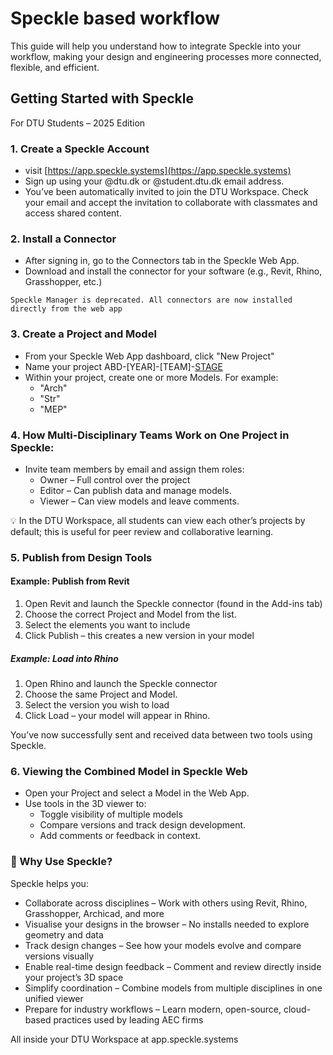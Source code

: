 # Speckle based workflow
This guide will help you understand how to integrate Speckle into your workflow, making your design and engineering processes more connected, flexible, and efficient. 

## Getting Started with Speckle
For DTU Students – 2025 Edition

### 1. Create a Speckle Account
* visit [https://app.speckle.systems](https://app.speckle.systems)
* Sign up using your @dtu.dk or @student.dtu.dk email address. 
* You’ve been automatically invited to join the DTU Workspace. Check your email and accept the invitation to collaborate with classmates and access shared content. 

### 2. Install a Connector
* After signing in, go to the Connectors tab in the Speckle Web App. 
* Download and install the connector for your software (e.g., Revit, Rhino, Grasshopper, etc.)

```{info}
Speckle Manager is deprecated. All connectors are now installed directly from the web app
```
### 3. Create a Project and Model 
* From your Speckle Web App dashboard, click "New Project" 
* Name your project ABD-[YEAR]-[TEAM]-[STAGE](e.g., "ABD-25-10-C")
* Within your project, create one or more Models. For example: 
     * "Arch" 
     * "Str" 
     * "MEP"
  
### 4. How Multi-Disciplinary Teams Work on One Project in Speckle: 
* Invite team members by email and assign them roles: 
     * Owner – Full control over the project 
     * Editor – Can publish data and manage models. 
     * Viewer – Can view models and leave comments.
       
💡 In the DTU Workspace, all students can view each other’s projects by default; this is useful for peer review and collaborative learning. 

### 5. Publish from Design Tools 
#### Example: Publish from Revit 
1.	Open Revit and launch the Speckle connector (found in the Add-ins tab) 
2.	Choose the correct Project and Model from the list. 
3.	Select the elements you want to include 
4.	Click Publish – this creates a new version in your model 
##### Example: Load into Rhino 
1.	Open Rhino and launch the Speckle connector 
2.	Choose the same Project and Model. 
3.	Select the version you wish to load 
4.	Click Load – your model will appear in Rhino.
   
You’ve now successfully sent and received data between two tools using Speckle. 
### 6. Viewing the Combined Model in Speckle Web 
* Open your Project and select a Model in the Web App.
* Use tools in the 3D viewer to: 
     * Toggle visibility of multiple models 
     * Compare versions and track design development. 
     * Add comments or feedback in context. 
 
### 🚀 Why Use Speckle? 
Speckle helps you: 
* Collaborate across disciplines – Work with others using Revit, Rhino, 
Grasshopper, Archicad, and more 
* Visualise your designs in the browser – No installs needed to explore geometry and data 
* Track design changes – See how your models evolve and compare versions visually 
* Enable real-time design feedback – Comment and review directly inside your project’s 3D space 
* Simplify coordination – Combine models from multiple disciplines in one unified viewer 
* Prepare for industry workflows – Learn modern, open-source, cloud-based practices used by leading AEC firms 
 
All inside your DTU Workspace at app.speckle.systems 


<!-- ### 3. Set Up a Speckle Stream
A "Stream" in Speckle is like a shared project where you send and receive data.
* Open your Speckle Web App and create a new stream.
* Name it (e.g., “My Revit to Rhino Project”) and save it.
* Copy the Stream URL—you’ll use it to send data from your software.
* Send Data from Revit (or Other Software)

Let’s say you want to send a Revit model to Rhino :
* Open Revit and go to the Speckle Connector (found in the Add-ins tab).
* Select the stream you created earlier.
* Choose the elements or the entire model to send.
* Click "Send"—Speckle will upload your data to the cloud.

Receive Data in Rhino (or another tool)
* Open Rhino and launch the Speckle Connector (from the toolbar or command line).
* Select the same stream from your Speckle account.
* Click "Receive"—your Revit model will now appear in Rhino!

Now you’ve successfully transferred data between Revit and Rhino using Speckle
## How multi-disciplinary Teams Work on One Project in Speckle:
### 1) Set Up a Shared Speckle Stream for the Project
A **Speckle Stream** acts as a central repository where each discipline contributes their model data. Follow these steps to collaborate efficiently with your team.
* Open the **Speckle Web App**.
* Click **"Create a New Stream"** (e.g., "Mixed-Use Tower Project").
* Share the stream with all team members (architects, structural engineers, MEP designers).
* Assign roles
Now, every discipline can send and receive data without overwriting each other’s work.

### 2) Sending and Receiving Data per Discipline
Each team works in their own software and **sends updates to the shared Speckle stream.**
Now, all models are stored separately but visible together in the Speckle web viewer.

### 3) Viewing the Combined Model in Speckle Web
      1) Go to the **Speckle Web App** and open the shared project stream.
       2) Turn on/off different layers (Architectural, Structural, MEP).
       3) Use the **"Compare Versions"** tool to track updates from each discipline.
       4) Add **comments** for feedback directly in the 3D viewer.
This allows all teams to see the entire project without needing Revit, Rhino, or Tekla.
-->
